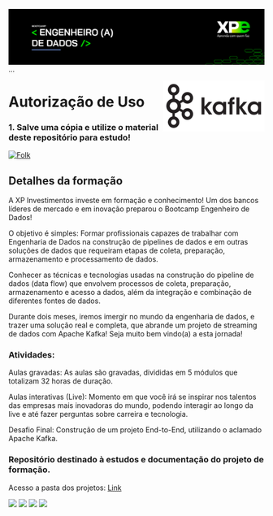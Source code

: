 <img align="right" src="https://raw.githubusercontent.com/araujoeverton/XP_Bootcamp_Engenharia_de_Dados/main/assets/bootcamp-engenheiro-de-dados-xp.jpg" width="1080"/> ...



<img align="right" src="https://raw.githubusercontent.com/araujoeverton/XP_Bootcamp_Engenharia_de_Dados/main/assets/Apache_kafka_wordtype.svg" width="200"/>

# Autorização de Uso
### 1. Salve uma cópia e utilize o material deste repositório para estudo!
<a href="https://github.com//araujoeverton/XP_Bootcamp_Engenharia_de_Dados//fork">
    <img alt="Folk" title="Fork Button" src="https://shields.io/badge/-DAR%20FORK-red.svg?&style=for-the-badge&logo=github&logoColor=white"/></a>


## Detalhes da formação

A XP Investimentos investe em formação e conhecimento! Um dos bancos líderes de mercado e em inovação preparou o Bootcamp Engenheiro de Dados!

O objetivo é simples: Formar profissionais capazes de trabalhar com Engenharia de Dados na construção de pipelines de dados e em outras soluções de dados que requeiram etapas de coleta, preparação, armazenamento e processamento de dados.

Conhecer as técnicas e tecnologias usadas na construção do pipeline de dados (data flow) que envolvem processos de coleta, preparação, armazenamento e acesso a dados, além da integração e combinação de diferentes fontes de dados.

Durante dois meses, iremos imergir no mundo da engenharia de dados, e trazer uma solução real e completa, que abrande um projeto de streaming de dados com Apache Kafka!
Seja muito bem vindo(a) a esta jornada!

### Atividades:

Aulas gravadas: As aulas são gravadas, divididas em 5 módulos que totalizam 32 horas de duração.

Aulas interativas (Live): Momento em que você irá se inspirar nos talentos das empresas mais inovadoras do mundo, podendo interagir ao longo da live e até fazer perguntas sobre carreira e tecnologia.

Desafio Final: Construção de um projeto End-to-End, utilizando o aclamado Apache Kafka.




### Repositório destinado à estudos e documentação do projeto de formação.

Acesso a pasta dos projetos: [Link](https://github.com/araujoeverton/XP_Bootcamp_Engenharia_de_Dados/tree/main/Projetos)

<div align="left">
  <p>
      <img src="https://img.shields.io/github/languages/count/alexklenio/DIO-dotnet-developer"/>
      <img src="https://img.shields.io/github/repo-size/alexklenio/DIO-dotnet-developer"/>
      <img src="https://img.shields.io/github/last-commit/alexklenio/DIO-dotnet-developer"/>
      <img src="https://img.shields.io/github/issues/alexklenio/DIO-dotnet-developer"/>
  </p> 
</div>


